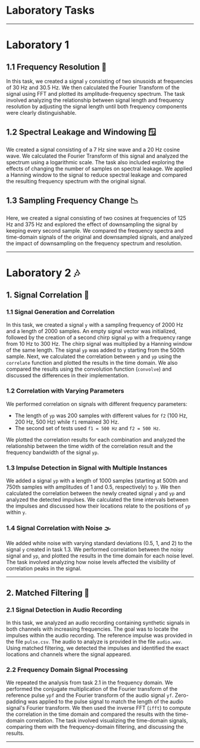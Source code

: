 # Laboratory Tasks

---

# Laboratory 1

## 1.1 Frequency Resolution 📏
In this task, we created a signal `y` consisting of two sinusoids at frequencies of 30 Hz and 30.5 Hz. We then calculated the Fourier Transform of the signal using FFT and plotted its amplitude-frequency spectrum. The task involved analyzing the relationship between signal length and frequency resolution by adjusting the signal length until both frequency components were clearly distinguishable. 

## 1.2 Spectral Leakage and Windowing 🪟
We created a signal consisting of a 7 Hz sine wave and a 20 Hz cosine wave. We calculated the Fourier Transform of this signal and analyzed the spectrum using a logarithmic scale. The task also included exploring the effects of changing the number of samples on spectral leakage. We applied a Hanning window to the signal to reduce spectral leakage and compared the resulting frequency spectrum with the original signal.

## 1.3 Sampling Frequency Change 📉
Here, we created a signal consisting of two cosines at frequencies of 125 Hz and 375 Hz and explored the effect of downsampling the signal by keeping every second sample. We compared the frequency spectra and time-domain signals of the original and downsampled signals, and analyzed the impact of downsampling on the frequency spectrum and resolution.

---

# Laboratory 2 🎶

## 1. Signal Correlation 📡

### 1.1 Signal Generation and Correlation
In this task, we created a signal `y` with a sampling frequency of 2000 Hz and a length of 2000 samples. An empty signal vector was initialized, followed by the creation of a second chirp signal `yp` with a frequency range from 10 Hz to 300 Hz. The chirp signal was multiplied by a Hanning window of the same length. The signal `yp` was added to `y` starting from the 500th sample. Next, we calculated the correlation between `y` and `yp` using the `correlate` function and plotted the results in the time domain. We also compared the results using the convolution function (`convolve`) and discussed the differences in their implementation.

### 1.2 Correlation with Varying Parameters
We performed correlation on signals with different frequency parameters:
- The length of `yp` was 200 samples with different values for `f2` (100 Hz, 200 Hz, 500 Hz) while `f1` remained 30 Hz.
- The second set of tests used `f1 = 500 Hz` and `f2 = 500 Hz`.

We plotted the correlation results for each combination and analyzed the relationship between the time width of the correlation result and the frequency bandwidth of the signal `yp`.

### 1.3 Impulse Detection in Signal with Multiple Instances
We added a signal `yp` with a length of 1000 samples (starting at 500th and 750th samples with amplitudes of 1 and 0.5, respectively) to `y`. We then calculated the correlation between the newly created signal `y` and `yp` and analyzed the detected impulses. We calculated the time intervals between the impulses and discussed how their locations relate to the positions of `yp` within `y`.

### 1.4 Signal Correlation with Noise 🌫️
We added white noise with varying standard deviations (0.5, 1, and 2) to the signal `y` created in task 1.3. We performed correlation between the noisy signal and `yp`, and plotted the results in the time domain for each noise level. The task involved analyzing how noise levels affected the visibility of correlation peaks in the signal.

---

## 2. Matched Filtering 🎯

### 2.1 Signal Detection in Audio Recording
In this task, we analyzed an audio recording containing synthetic signals in both channels with increasing frequencies. The goal was to locate the impulses within the audio recording. The reference impulse was provided in the file `pulse.csv`. The audio to analyze is provided in the file `audio.wav`. Using matched filtering, we detected the impulses and identified the exact locations and channels where the signal appeared.

### 2.2 Frequency Domain Signal Processing
We repeated the analysis from task 2.1 in the frequency domain. We performed the conjugate multiplication of the Fourier transform of the reference pulse `ypf` and the Fourier transform of the audio signal `yf`. Zero-padding was applied to the pulse signal to match the length of the audio signal's Fourier transform. We then used the inverse FFT (`ifft`) to compute the correlation in the time domain and compared the results with the time-domain correlation. The task involved visualizing the time-domain signals, comparing them with the frequency-domain filtering, and discussing the results.

---

